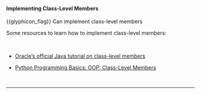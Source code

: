 <div id="title">

#### Implementing Class-Level Members

</div>

<span id="prereqs"><dynamic-panel src="../../oopDesign/classes/classLevelMembers/unit-inElsewhere-asFlat.md" boilerplate header="%%{{ icon_prereq }} Design → OOP → Classes → Class-Level Members%%" /></span>

<span id="outcomes">{{glyphicon_flag}} Can implement class-level members</span>

<div id="body">

Some resources to learn how to implement class-level members:

<tabs> 
  <tab header="Java">

* [Oracle’s official Java tutorial on class-level members](https://docs.oracle.com/javase/tutorial/java/javaOO/classvars.html)
  
  </tab>
  <tab header="Python">

* [Python Programming Basics: OOP: Class-Level Members](https://nus-te3201.github.io/website/programming/toc/oop.html#class-level-members)

  </tab>
</tabs><hr>


</div>

<div id="extras">
</div>